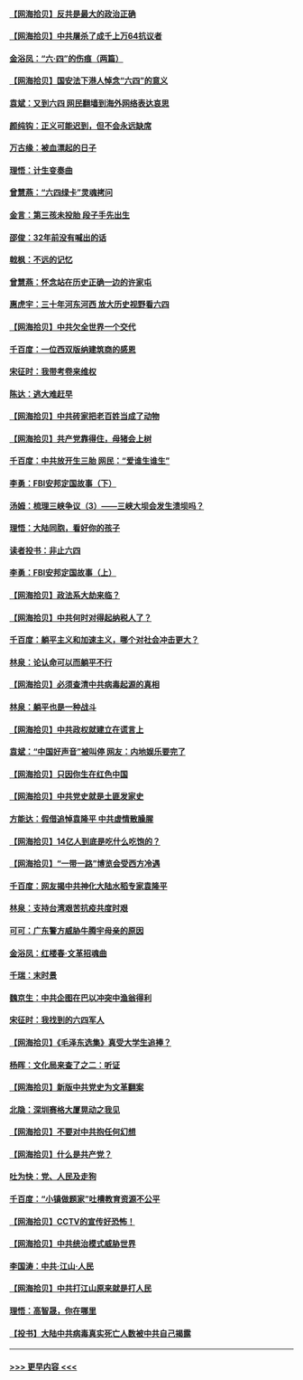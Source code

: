 #### [【网海拾贝】反共是最大的政治正确](../pages/nsc993/n13007051.md?t=06081952) 
#### [【网海拾贝】中共屠杀了成千上万64抗议者](../pages/nsc993/n13002713.md?t=06081952) 
#### [金浴凤：“六·四”的伤痕（两篇）](../pages/nsc993/n13001719.md?t=06081952) 
#### [【网海拾贝】国安法下港人悼念“六四”的意义](../pages/nsc993/n13001039.md?t=06081952) 
#### [袁斌：又到六四 网民翻墙到海外网络表达哀思](../pages/nsc993/n13000995.md?t=06081952) 
#### [颜纯钩：正义可能迟到，但不会永远缺席](../pages/nsc993/n13000920.md?t=06081952) 
#### [万古缘：被血漂起的日子](../pages/nsc993/n13000914.md?t=06081952) 
#### [理悟：计生变奏曲](../pages/nsc993/n13000414.md?t=06081952) 
#### [曾慧燕：“六四绿卡”灵魂拷问](../pages/nsc993/n13000277.md?t=06081952) 
#### [金言：第三孩未投胎 段子手先出生](../pages/nsc993/n13000215.md?t=06081952) 
#### [邵俊：32年前没有喊出的话](../pages/nsc993/n13000181.md?t=06081952) 
#### [戟枫：不远的记忆](../pages/nsc993/n13000121.md?t=06081952) 
#### [曾慧燕：怀念站在历史正确一边的许家屯](../pages/nsc993/n13000073.md?t=06081952) 
#### [惠虎宇：三十年河东河西 放大历史视野看六四](../pages/nsc993/n13000018.md?t=06081952) 
#### [【网海拾贝】中共欠全世界一个交代](../pages/nsc993/n12998706.md?t=06081952) 
#### [千百度：一位西双版纳建筑商的感恩](../pages/nsc993/n12998487.md?t=06081952) 
#### [宋征时：我带考卷来维权](../pages/nsc993/n12994088.md?t=06081952) 
#### [陈达：逃大难赶早](../pages/nsc993/n12993569.md?t=06081952) 
#### [【网海拾贝】中共砖家把老百姓当成了动物](../pages/nsc993/n12993483.md?t=06081952) 
#### [【网海拾贝】共产党靠得住，母猪会上树](../pages/nsc993/n12990730.md?t=06081952) 
#### [千百度：中共放开生三胎 网民：“爱谁生谁生”](../pages/nsc993/n12990644.md?t=06081952) 
#### [李勇：FBI安邦定国故事（下）](../pages/nsc993/n12987854.md?t=06081952) 
#### [汤姆：梳理三峡争议（3）——三峡大坝会发生溃坝吗？](../pages/nsc993/n12989806.md?t=06081952) 
#### [理悟：大陆同胞，看好你的孩子](../pages/nsc993/n12989778.md?t=06081952) 
#### [读者投书：非止六四](../pages/nsc993/n12989673.md?t=06081952) 
#### [李勇：FBI安邦定国故事（上）](../pages/nsc993/n12987749.md?t=06081952) 
#### [【网海拾贝】政法系大劫来临？](../pages/nsc993/n12987596.md?t=06081952) 
#### [【网海拾贝】中共何时对得起纳税人了？](../pages/nsc993/n12985578.md?t=06081952) 
#### [千百度：躺平主义和加速主义，哪个对社会冲击更大？](../pages/nsc993/n12985512.md?t=06081952) 
#### [林泉：论认命可以而躺平不行](../pages/nsc993/n12985505.md?t=06081952) 
#### [【网海拾贝】必须查清中共病毒起源的真相](../pages/nsc993/n12984276.md?t=06081952) 
#### [林泉：躺平也是一种战斗](../pages/nsc993/n12984194.md?t=06081952) 
#### [【网海拾贝】中共政权就建立在谎言上](../pages/nsc993/n12981880.md?t=06081952) 
#### [袁斌：“中国好声音”被叫停 网友：内地娱乐要完了](../pages/nsc993/n12981826.md?t=06081952) 
#### [【网海拾贝】只因你生在红色中国](../pages/nsc993/n12979096.md?t=06081952) 
#### [【网海拾贝】中共党史就是土匪发家史](../pages/nsc993/n12976478.md?t=06081952) 
#### [方能达：假借追悼袁隆平 中共虚情散臊腥](../pages/nsc993/n12976396.md?t=06081952) 
#### [【网海拾贝】14亿人到底是吃什么吃饱的？](../pages/nsc993/n12974125.md?t=06081952) 
#### [【网海拾贝】“一带一路”博览会受西方冷遇](../pages/nsc993/n12971787.md?t=06081952) 
#### [千百度：网友揭中共神化大陆水稻专家袁隆平](../pages/nsc993/n12971733.md?t=06081952) 
#### [林泉：支持台湾艰苦抗疫共度时艰](../pages/nsc993/n12971350.md?t=06081952) 
#### [可可：广东警方威胁牛腾宇母亲的原因](../pages/nsc993/n12971100.md?t=06081952) 
#### [金浴凤：红楼春·文革招魂曲](../pages/nsc993/n12970354.md?t=06081952) 
#### [千瑞：末时景](../pages/nsc993/n12970337.md?t=06081952) 
#### [魏京生：中共企图在巴以冲突中渔翁得利](../pages/nsc993/n12970286.md?t=06081952) 
#### [宋征时：我找到的六四军人](../pages/nsc993/n12970213.md?t=06081952) 
#### [【网海拾贝】《毛泽东选集》真受大学生追捧？](../pages/nsc993/n12968779.md?t=06081952) 
#### [杨晖：文化局来查了之二：听证](../pages/nsc993/n12966528.md?t=06081952) 
#### [【网海拾贝】新版中共党史为文革翻案](../pages/nsc993/n12967526.md?t=06081952) 
#### [北隐：深圳赛格大厦晃动之我见](../pages/nsc993/n12967393.md?t=06081952) 
#### [【网海拾贝】不要对中共抱任何幻想](../pages/nsc993/n12965222.md?t=06081952) 
#### [【网海拾贝】什么是共产党？](../pages/nsc993/n12962781.md?t=06081952) 
#### [吐为快：党、人民及走狗](../pages/nsc993/n12962747.md?t=06081952) 
#### [千百度：“小镇做题家”吐槽教育资源不公平](../pages/nsc993/n12962705.md?t=06081952) 
#### [【网海拾贝】CCTV的宣传好恐怖！](../pages/nsc993/n12959984.md?t=06081952) 
#### [【网海拾贝】中共统治模式威胁世界](../pages/nsc993/n12957622.md?t=06081952) 
#### [李国涛：中共‧江山‧人民](../pages/nsc993/n12957502.md?t=06081952) 
#### [【网海拾贝】中共打江山原来就是打人民](../pages/nsc993/n12954345.md?t=06081952) 
#### [理悟：高智晟，你在哪里](../pages/nsc993/n12953115.md?t=06081952) 
#### [【投书】大陆中共病毒真实死亡人数被中共自己揭露](../pages/nsc993/n12953050.md?t=06081952) 

----
#### [ >>> 更早内容 <<< ](../indexes/nsc993-earlier.md)
